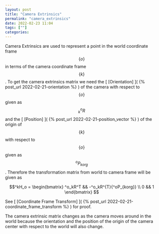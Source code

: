```yaml
---
layout: post
title: "Camera Extrinsics"
permalink: "camera_extrinsics"
date: 2022-02-23 11:04
tags: [""]
categories:
---
```


Camera Extrinsics are used to represent a point in the world coordinate frame
$$\{o\}$$ in terms of the camera coordinate frame$$\{k\}$$. To get the camera
extrinsics matrix we need the [ [Orientation] ]( {% post_url
2022-02-21-orientation %} ) of the camera with respect to $$\{o\}$$ given as
$$^o_kR$$ and the 
[ [Position] ]( {% post_url 2022-02-21-position_vector %} ) of the
origin of $$\{k\}$$ with respect to $$\{o\}$$ given as $$^oP_{korg}$$. Therefore the
transformation matrix from world to camera frame will be given as 

$$^kH_o = \begin{bmatrix}
^o_kR^T && -^o_kR^{T}{^oP_{korg}} \\
0 && 1
\end{bmatrix}
$$

See [ [Coordinate Frame Transform] ]( {% post_url
2022-02-21-coordinate_frame_transform %} ) for proof.

The camera extrinsic matrix changes as the camera moves around in the world
because the orientation and the position of the origin of the camera center with
respect to the world will also change. 
